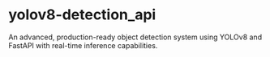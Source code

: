 # yolov8-detection_api
An advanced, production-ready object detection system using YOLOv8 and FastAPI with real-time inference capabilities.

